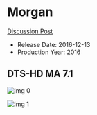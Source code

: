 # Morgan

[Discussion Post](https://www.avsforum.com/threads/bass-eq-for-filtered-movies.2995212/post-57756576)

* Release Date: 2016-12-13
* Production Year: 2016

## DTS-HD MA 7.1

![img 0](https://i.imgur.com/umVMaWO.jpg)

![img 1](https://i.imgur.com/xpZ7xX4.jpg)

